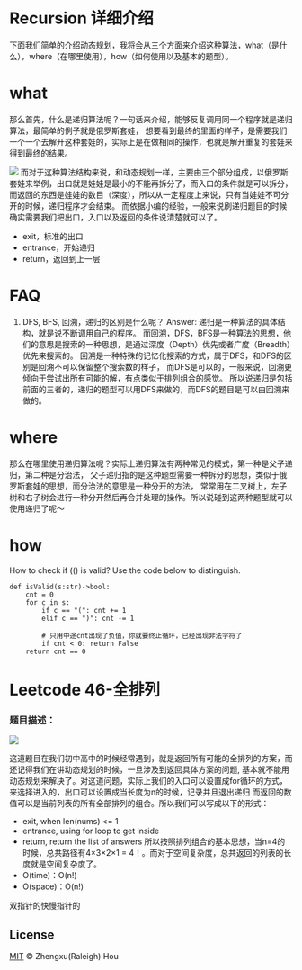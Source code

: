 # Recursion 详细介绍

下面我们简单的介绍动态规划，我将会从三个方面来介绍这种算法，what（是什么），where（在哪里使用），how（如何使用以及基本的题型）。
# what
那么首先，什么是递归算法呢？一句话来介绍，能够反复调用同一个程序就是递归算法，最简单的例子就是俄罗斯套娃，
想要看到最终的里面的样子，是需要我们一个一个去解开这种套娃的，实际上是在做相同的操作，也就是解开重复的套娃来得到最终的结果。

![](taowa.png)
而对于这种算法结构来说，和动态规划一样，主要由三个部分组成，以俄罗斯套娃来举例，出口就是娃娃是最小的不能再拆分了，而入口的条件就是可以拆分，而返回的东西是娃娃的数目（深度），所以从一定程度上来说，只有当娃娃不可分开的时候，递归程序才会结束。
而依据小编的经验，一般来说刷递归题目的时候确实需要我们把出口，入口以及返回的条件说清楚就可以了。

- exit，标准的出口
- entrance，开始递归
- return，返回到上一层

# FAQ
1. DFS, BFS, 回溯，递归的区别是什么呢？
    Answer: 递归是一种算法的具体结构，就是说不断调用自己的程序。
    而回溯，DFS，BFS是一种算法的思想，他们的意思是搜索的一种思想，是通过深度（Depth）优先或者广度（Breadth）优先来搜索的。
    回溯是一种特殊的记忆化搜索的方式，属于DFS，和DFS的区别是回溯不可以保留整个搜索数的样子，
    而DFS是可以的，一般来说，回溯更倾向于尝试出所有可能的解，有点类似于排列组合的感觉。
    所以说递归是包括前面的三者的，递归的题型可以用DFS来做的，而DFS的题目是可以由回溯来做的。
    

# where
那么在哪里使用递归算法呢？实际上递归算法有两种常见的模式，第一种是父子递归，第二种是分治法，
父子递归指的是这种题型需要一种拆分的思想，类似于俄罗斯套娃的思想，而分治法的意思是一种分开的方法，
常常用在二叉树上，左子树和右子树会进行一种分开然后再合并处理的操作。所以说碰到这两种题型就可以使用递归了呢～

# how
How to check if (() is valid? Use the code below to distinguish.
```
def isValid(s:str)->bool:
    cnt = 0
    for c in s:
        if c == "(": cnt += 1
        elif c == ")": cnt -= 1

        # 只用中途cnt出现了负值，你就要终止循环，已经出现非法字符了
        if cnt < 0: return False  
    return cnt == 0
```

 
# Leetcode 46-全排列
### 题目描述：

![](46_1.png)

这道题目在我们初中高中的时候经常遇到，就是返回所有可能的全排列的方案，而还记得我们在讲动态规划的时候，一旦涉及到返回具体方案的问题,
基本就不能用动态规划来解决了。对这道问题，实际上我们的入口可以设置成for循环的方式，来选择进入的，出口可以设置成当长度为n的时候，记录并且退出递归
而返回的数值可以是当前列表的所有全部排列的组合。所以我们可以写成以下的形式：
- exit, when len(nums) <= 1
- entrance, using for loop to get inside
- return, return the list of answers 
所以按照排列组合的基本思想，当n=4的时候，总共路径有4×3×2×1 = 4！。而对于空间复杂度，总共返回的列表的长度就是空间复杂度了。
- O(time)：O(n!)
- O(space)：O(n!)

双指针的快慢指针的



## License

[MIT](LICENSE) © Zhengxu(Raleigh) Hou


